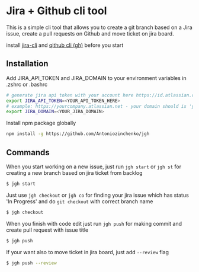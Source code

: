 # Jira + Github cli tool

This is a simple cli tool that allows you to create a git branch based on a Jira issue, create a pull requests on Github and move ticket on jira board.

install  [jira-cli](https://github.com/ankitpokhrel/jira-cli) and [qithub cli (gh)](https://cli.github.com/) before you start

## Installation

Add JIRA_API_TOKEN and JIRA_DOMAIN to your environment variables in .zshrc or .bashrc

```bash
# generate jira api token with your account here https://id.atlassian.com/manage-profile/security/api-tokens
export JIRA_API_TOKEN=<YOUR_API_TOKEN_HERE>
# example: https://yourcompany.atlassian.net - your domain should is 'yourcompany'
export JIRA_DOMAIN=<YOUR_JIRA_DOMAIN> 
```
Install npm package globally 
```bash
npm install -g https://github.com/Antoniozinchenko/jgh
```

## Commands

When you start working on a new issue, just run `jgh start` or `jgh st` for creating a new branch based on jira ticket from backlog
```bash
$ jgh start
```

Just use `jgh checkout` or `jgh co` for finding your jira issue which has status 'In Progress' and do `git checkout` with correct branch name
```bash
$ jgh checkout
```

When you finish with code edit just run `jgh push` for making commit and create pull request with issue title
```bash
$ jgh push
```
If your want also to move ticket in jira board, just add `--review` flag
```bash
$ jgh push --review
```
